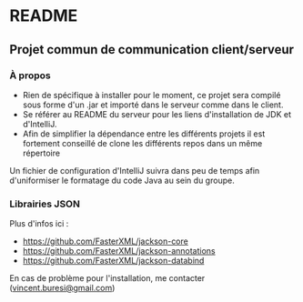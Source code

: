 # README #

## Projet commun de communication client/serveur ##

### À propos ###

* Rien de spécifique à installer pour le moment, ce projet sera compilé sous forme d'un .jar et importé dans le serveur comme dans le client.
* Se référer au README du serveur pour les liens d'installation de JDK et d'IntelliJ.
* Afin de simplifier la dépendance entre les différents projets il est fortement conseillé de clone les différents repos dans un même répertoire

Un fichier de configuration d'IntelliJ suivra dans peu de temps afin d'uniformiser le formatage du code Java au sein du groupe.

### Librairies JSON ###

Plus d'infos ici :
* https://github.com/FasterXML/jackson-core
* https://github.com/FasterXML/jackson-annotations
* https://github.com/FasterXML/jackson-databind

En cas de problème pour l'installation, me contacter (vincent.buresi@gmail.com)